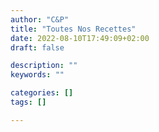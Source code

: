 ```yaml
---
author: "C&P"
title: "Toutes Nos Recettes"
date: 2022-08-10T17:49:09+02:00
draft: false

description: ""
keywords: ""

categories: []
tags: []

---
```


